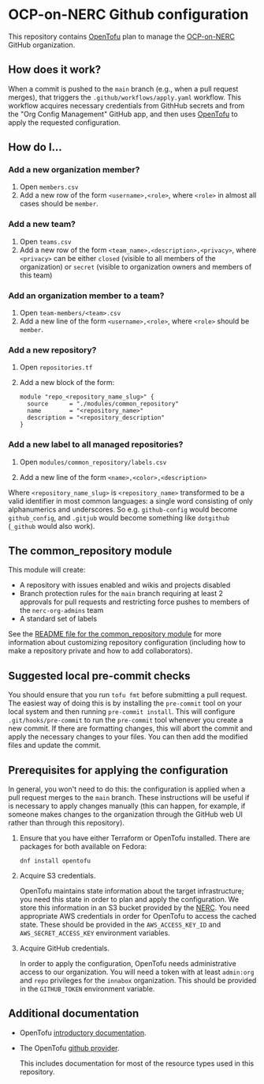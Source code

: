 # OCP-on-NERC Github configuration

This repository contains [OpenTofu] plan to manage the [OCP-on-NERC] GitHub organization.


[ocp-on-nerc]: https://github.com/ocp-on-nerc
[opentofu]: https://opentofu.org/

## How does it work?

When a commit is pushed to the `main` branch (e.g., when a pull request merges), that triggers the `.github/workflows/apply.yaml` workflow. This workflow acquires necessary credentials from GithHub secrets and from the "Org Config Management" GitHub app, and then uses [OpenTofu] to apply the requested configuration.

## How do I...

### Add a new organization member?

1. Open `members.csv`
1. Add a new row of the form `<username>,<role>`, where `<role>` in almost all cases should be `member`.

### Add a new team?

1. Open `teams.csv`
1. Add a new row of the form `<team_name>,<description>,<privacy>`, where `<privacy>` can be either `closed` (visible to all members of the organization) or `secret` (visible to organization owners and members of this team)

### Add an organization member to a team?

1. Open `team-members/<team>.csv`
1. Add a new line of the form `<username>,<role>`, where `<role>` should be `member`.

### Add a new repository?

1. Open `repositories.tf`
1. Add a new block of the form:

    ```
    module "repo_<repository_name_slug>" {
      source      = "./modules/common_repository"
      name        = "<repository_name>"
      description = "<repository_description"
    }
    ```

### Add a new label to all managed repositories?

1. Open `modules/common_repository/labels.csv`

2. Add a new line of the form `<name>,<color>,<description>`

Where `<repository_name_slug>` is `<repository_name>` transformed to be a valid identifier in most common languages: a single word consisting of only alphanumerics and underscores. So e.g. `github-config` would become `github_config`, and `.gitjub` would become something like `dotgithub` (`_github` would also work).

## The common_repository module

This module will create:

- A repository with issues enabled and wikis and projects disabled
- Branch protection rules for the `main` branch requiring at least 2 approvals for pull requests and restricting force pushes to members of the `nerc-org-admins` team
- A standard set of labels

See the [README file for the common_repository module][common_repository] for more information about customizing repository configuration (including how to make a repository private and how to add collaborators).

[common_repository]: ./modules/common_repository/

## Suggested local pre-commit checks

You should ensure that you run `tofu fmt` before submitting a pull request. The easiest way of doing this is by installing the `pre-commit` tool on your local system and then running `pre-commit install`. This will configure `.git/hooks/pre-commit` to run the `pre-commit` tool whenever you create a new commit. If there are formatting changes, this will abort the commit and apply the necessary changes to your files. You can then add the modified files and update the commit.

## Prerequisites for applying the configuration

In general, you won't need to do this: the configuration is applied when a pull request merges to the `main` branch. These instructions will be useful if is necessary to apply changes manually (this can happen, for example, if someone makes changes to the organization through the GitHub web UI rather than through this repository).

1. Ensure that you have either Terraform or OpenTofu installed. There are packages for both available on Fedora:

    ```
    dnf install opentofu
    ```

1. Acquire S3 credentials.

    OpenTofu maintains state information about the target infrastructure; you need this state in order to plan and apply the configuration. We store this information in an S3 bucket provided by the [NERC]. You need appropriate AWS credentials in order for OpenTofu to access the cached state. These should be provided in the `AWS_ACCESS_KEY_ID` and `AWS_SECRET_ACCESS_KEY` environment variables.

1. Acquire GitHub credentials.

    In order to apply the configuration, OpenTofu needs administrative access to our organization. You will need a token with at least `admin:org` and `repo` privileges for the `innabox` organization. This should be provided in the `GITHUB_TOKEN` environment variable.

[nerc]: https://nerc.mghpcc.org/

## Additional documentation

- OpenTofu [introductory documentation](https://opentofu.org/docs/intro/).

- The OpenTofu [github provider](https://search.opentofu.org/provider/opentofu/github/v6.3.0).

  This includes documentation for most of the resource types used in this repository.

